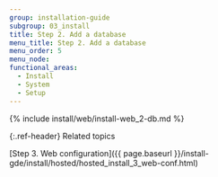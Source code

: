 ```yaml
---
group: installation-guide
subgroup: 03_install
title: Step 2. Add a database
menu_title: Step 2. Add a database
menu_order: 5
menu_node:
functional_areas:
  - Install
  - System
  - Setup
---
```


{% include install/web/install-web_2-db.md %}

{:.ref-header}
Related topics

[Step 3. Web configuration]({{ page.baseurl }}/install-gde/install/hosted/hosted_install_3_web-conf.html)
